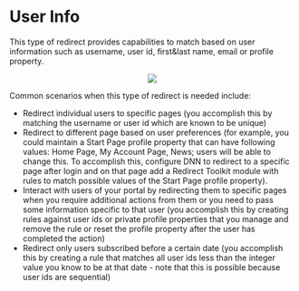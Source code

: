 # User Info

This type of redirect provides capabilities to match based on user information such as username, user id, first&last name, email or profile property.

<div style="text-align:center">

![](\../assets/redirect-by-user-info.png)

</div>

Common scenarios when this type of redirect is needed include:

* Redirect individual users to specific pages (you accomplish this by matching the username or user id which are known to be unique)
* Redirect to different page based on user preferences (for example, you could maintain a Start Page profile property that can have following values: Home Page, My Account Page, News; users will be able to change this. To accomplish this, configure DNN to redirect to a specific page after login and on that page add a Redirect Toolkit module with rules to match possible values of the Start Page profile property).
* Interact with users of your portal by redirecting them to specific pages when you require additional actions from them or you need to pass some information specific to that user (you accomplish this by creating rules against user ids or private profile properties that you manage and remove the rule or reset the profile property after the user has completed the action)
* Redirect only users subscribed before a certain date (you accomplish this by creating a rule that matches all user ids less than the integer value you know to be at that date - note that this is possible because user ids are sequential)